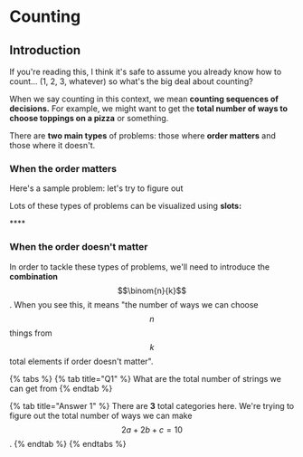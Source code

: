 # Counting

## Introduction

If you're reading this, I think it's safe to assume you already know how to count... \(1, 2, 3, whatever\) so what's the big deal about counting?

When we say counting in this context, we mean **counting sequences of decisions.** For example, we might want to get the **total number of ways to choose toppings on a pizza** or something. 

There are **two main types** of problems: those where **order matters** and those where it doesn't. 

### When the order matters

Here's a sample problem: let's try to figure out  

Lots of these types of problems can be visualized using **slots:** 

\*\*\*\*

### **When the order doesn't matter**

In order to tackle these types of problems, we'll need to introduce the **combination** $$\binom{n}{k}$$. When you see this, it means "the number of ways we can choose $$n$$things from $$k$$total elements if order doesn't matter". 



{% tabs %}
{% tab title="Q1" %}
What are the total number of strings we can get from 
{% endtab %}

{% tab title="Answer 1" %}
There are **3** total categories here. We're trying to figure out the total number of ways we can make $$2a+2b+c = 10$$. 
{% endtab %}
{% endtabs %}

